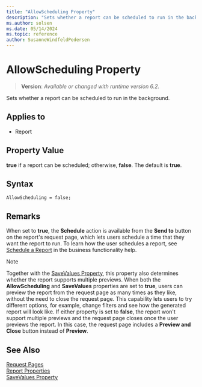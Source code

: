 ```yaml
---
title: "AllowScheduling Property"
description: "Sets whether a report can be scheduled to run in the background."
ms.author: solsen
ms.date: 05/14/2024
ms.topic: reference
author: SusanneWindfeldPedersen
---
```

[//]: # (START>DO_NOT_EDIT)
[//]: # (IMPORTANT:Do not edit any of the content between here and the END>DO_NOT_EDIT.)
[//]: # (Any modifications should be made in the .xml files in the ModernDev repo.)
# AllowScheduling Property
> **Version**: _Available or changed with runtime version 6.2._

Sets whether a report can be scheduled to run in the background.

## Applies to
-   Report

[//]: # (IMPORTANT: END>DO_NOT_EDIT)

## Property Value  

**true** if a report can be scheduled; otherwise, **false**. The default is **true**.  

## Syntax

```AL
AllowScheduling = false;
```

## Remarks

When set to **true**, the **Schedule** action is available from the **Send to** button on the report's request page, which lets users schedule a time that they want the report to run. To learn how the user schedules a report, see [Schedule a Report](/dynamics365/business-central/ui-work-report#ScheduleReport) in the business functionality help.

> [!NOTE]
> Together with the [SaveValues Property](devenv-savevalues-property.md), this property also determines whether the report supports multiple previews. When both the **AllowScheduling** and **SaveValues** properties are set to **true**, users can preview the report from the request page as many times as they like, without the need to close the request page. This capability lets users to try different options, for example, change filters and see how the generated report will look like. If either property is set to **false**, the report won't support multiple previews and the request page closes once the user previews the report. In this case, the request page includes a **Preview and Close** button instead of **Preview**.

## See Also  

[Request Pages](../devenv-request-pages.md)  
[Report Properties](devenv-report-properties.md)  
[SaveValues Property](devenv-savevalues-property.md)  